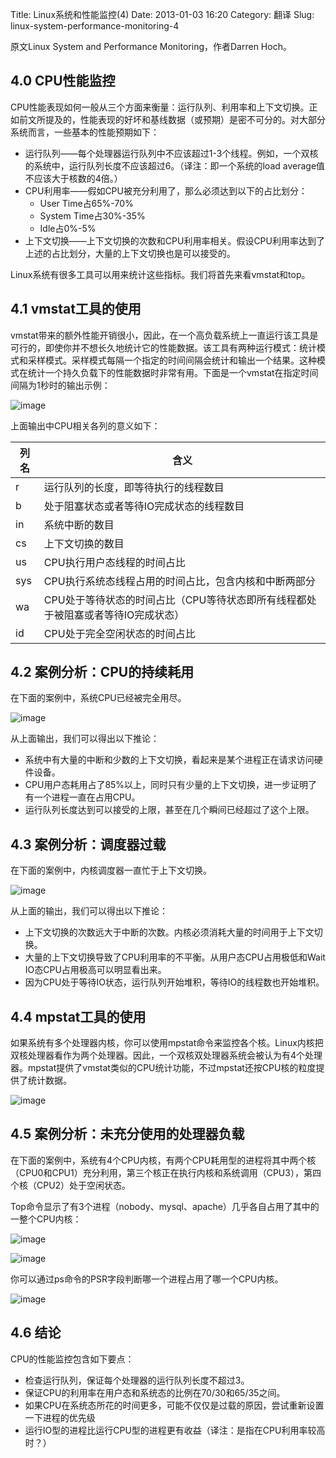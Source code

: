 Title: Linux系统和性能监控(4)
Date: 2013-01-03 16:20
Category: 翻译
Slug: linux-system-performance-monitoring-4

原文Linux System and Performance Monitoring，作者Darren Hoch。

## 4.0 CPU性能监控

CPU性能表现如何一般从三个方面来衡量：运行队列、利用率和上下文切换。正如前文所提及的，性能表现的好坏和基线数据（或预期）是密不可分的。对大部分系统而言，一些基本的性能预期如下：

- 运行队列——每个处理器运行队列中不应该超过1-3个线程。例如，一个双核的系统中，运行队列长度不应该超过6。（译注：即一个系统的load average值不应该大于核数的4倍。） 
- CPU利用率——假如CPU被充分利用了，那么必须达到以下的占比划分：
   - User Time占65%-70% 
   - System Time占30%-35% 
   - Idle占0%-5% 
- 上下文切换——上下文切换的次数和CPU利用率相关。假设CPU利用率达到了上述的占比划分，大量的上下文切换也是可以接受的。
    

Linux系统有很多工具可以用来统计这些指标。我们将首先来看vmstat和top。

## 4.1 vmstat工具的使用

vmstat带来的额外性能开销很小，因此，在一个高负载系统上一直运行该工具是可行的，即使你并不想长久地统计它的性能数据。该工具有两种运行模式：统计模式和采样模式。采样模式每隔一个指定的时间间隔会统计和输出一个结果。这种模式在统计一个持久负载下的性能数据时非常有用。下面是一个vmstat在指定时间间隔为1秒时的输出示例：

![image](http://7xo7ae.com1.z0.glb.clouddn.com/linux_monitor4_1.png)

上面输出中CPU相关各列的意义如下：  

|**列名**|**含义**|
|-|-|
|r|运行队列的长度，即等待执行的线程数目|
|b|处于阻塞状态或者等待IO完成状态的线程数目|
|in|系统中断的数目|
|cs|上下文切换的数目|
|us|CPU执行用户态线程的时间占比|
|sys|CPU执行系统态线程占用的时间占比，包含内核和中断两部分|
|wa|CPU处于等待状态的时间占比（CPU等待状态即所有线程都处于被阻塞或者等待IO完成状态）|
|id|CPU处于完全空闲状态的时间占比|

## 4.2 案例分析：CPU的持续耗用

在下面的案例中，系统CPU已经被完全用尽。

![image](http://7xo7ae.com1.z0.glb.clouddn.com/linux_monitor4_2.png)

从上面输出，我们可以得出以下推论：

- 系统中有大量的中断和少数的上下文切换，看起来是某个进程正在请求访问硬件设备。
- CPU用户态耗用占了85%以上，同时只有少量的上下文切换，进一步证明了有一个进程一直在占用CPU。
- 运行队列长度达到可以接受的上限，甚至在几个瞬间已经超过了这个上限。

## 4.3 案例分析：调度器过载

在下面的案例中，内核调度器一直忙于上下文切换。

![image](http://7xo7ae.com1.z0.glb.clouddn.com/linux_monitor4_3.png)

从上面的输出，我们可以得出以下推论：

- 上下文切换的次数远大于中断的次数。内核必须消耗大量的时间用于上下文切换。
- 大量的上下文切换导致了CPU利用率的不平衡。从用户态CPU占用极低和Wait IO态CPU占用极高可以明显看出来。 
- 因为CPU处于等待IO状态，运行队列开始堆积，等待IO的线程数也开始堆积。

## 4.4 mpstat工具的使用

如果系统有多个处理器内核，你可以使用mpstat命令来监控各个核。Linux内核把双核处理器看作为两个处理器。因此，一个双核双处理器系统会被认为有4个处理器。mpstat提供了vmstat类似的CPU统计功能，不过mpstat还按CPU核的粒度提供了统计数据。

![image](http://7xo7ae.com1.z0.glb.clouddn.com/linux_monitor4_4.png)

## 4.5 案例分析：未充分使用的处理器负载

在下面的案例中，系统有4个CPU内核，有两个CPU耗用型的进程将其中两个核（CPU0和CPU1）充分利用，第三个核正在执行内核和系统调用（CPU3），第四个核（CPU2）处于空闲状态。

Top命令显示了有3个进程（nobody、mysql、apache）几乎各自占用了其中的一整个CPU内核：

![image](http://7xo7ae.com1.z0.glb.clouddn.com/linux_monitor4_5.png)

![image](http://7xo7ae.com1.z0.glb.clouddn.com/linux_monitor4_6.png)

你可以通过ps命令的PSR字段判断哪一个进程占用了哪一个CPU内核。

![image](http://7xo7ae.com1.z0.glb.clouddn.com/linux_monitor4_7.png)

## 4.6 结论

CPU的性能监控包含如下要点：

- 检查运行队列，保证每个处理器的运行队列长度不超过3。
- 保证CPU的利用率在用户态和系统态的比例在70/30和65/35之间。
- 如果CPU在系统态所花的时间更多，可能不仅仅是过载的原因，尝试重新设置一下进程的优先级
- 运行IO型的进程比运行CPU型的进程更有收益（译注：是指在CPU利用率较高时？）
    



